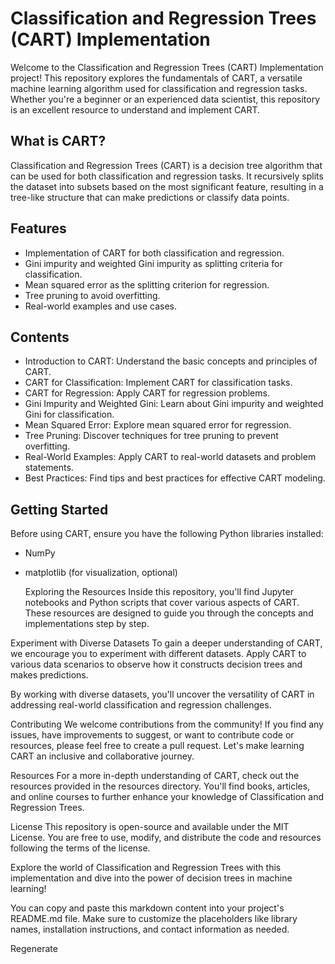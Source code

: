 
# Classification and Regression Trees (CART) Implementation

Welcome to the Classification and Regression Trees (CART) Implementation project! This repository explores the fundamentals of CART, a versatile machine learning algorithm used for classification and regression tasks. Whether you're a beginner or an experienced data scientist, this repository is an excellent resource to understand and implement CART.

## What is CART?
Classification and Regression Trees (CART) is a decision tree algorithm that can be used for both classification and regression tasks. It recursively splits the dataset into subsets based on the most significant feature, resulting in a tree-like structure that can make predictions or classify data points.


## Features
- Implementation of CART for both classification and regression.
- Gini impurity and weighted Gini impurity as splitting criteria for classification.
- Mean squared error as the splitting criterion for regression.
- Tree pruning to avoid overfitting.
- Real-world examples and use cases.

## Contents
- Introduction to CART: Understand the basic concepts and principles of CART.
- CART for Classification: Implement CART for classification tasks.
- CART for Regression: Apply CART for regression problems.
- Gini Impurity and Weighted Gini: Learn about Gini impurity and weighted Gini for classification.
- Mean Squared Error: Explore mean squared error for regression.
- Tree Pruning: Discover techniques for tree pruning to prevent overfitting.
- Real-World Examples: Apply CART to real-world datasets and problem statements.
- Best Practices: Find tips and best practices for effective CART modeling.

## Getting Started
Before using CART, ensure you have the following Python libraries installed:

- NumPy
- matplotlib (for visualization, optional)

  Exploring the Resources
Inside this repository, you'll find Jupyter notebooks and Python scripts that cover various aspects of CART. These resources are designed to guide you through the concepts and implementations step by step.

Experiment with Diverse Datasets
To gain a deeper understanding of CART, we encourage you to experiment with different datasets. Apply CART to various data scenarios to observe how it constructs decision trees and makes predictions.

By working with diverse datasets, you'll uncover the versatility of CART in addressing real-world classification and regression challenges.

Contributing
We welcome contributions from the community! If you find any issues, have improvements to suggest, or want to contribute code or resources, please feel free to create a pull request. Let's make learning CART an inclusive and collaborative journey.

Resources
For a more in-depth understanding of CART, check out the resources provided in the resources directory. You'll find books, articles, and online courses to further enhance your knowledge of Classification and Regression Trees.

License
This repository is open-source and available under the MIT License. You are free to use, modify, and distribute the code and resources following the terms of the license.

Explore the world of Classification and Regression Trees with this implementation and dive into the power of decision trees in machine learning!

You can copy and paste this markdown content into your project's README.md file. Make sure to customize the placeholders like library names, installation instructions, and contact information as needed.




Regenerate

